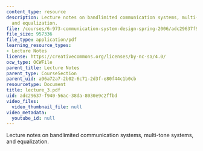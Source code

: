 ```yaml
---
content_type: resource
description: Lecture notes on bandlimited communication systems, multi-tone systems,
  and equalization.
file: /courses/6-973-communication-system-design-spring-2006/adc29637f94056ac38da8030e9c2ffbd_lecture_3.pdf
file_size: 957336
file_type: application/pdf
learning_resource_types:
- Lecture Notes
license: https://creativecommons.org/licenses/by-nc-sa/4.0/
ocw_type: OCWFile
parent_title: Lecture Notes
parent_type: CourseSection
parent_uid: a96a72a7-2b02-6c71-2d3f-e80f44c1b0cb
resourcetype: Document
title: lecture_3.pdf
uid: adc29637-f940-56ac-38da-8030e9c2ffbd
video_files:
  video_thumbnail_file: null
video_metadata:
  youtube_id: null
---
```

Lecture notes on bandlimited communication systems, multi-tone systems, and equalization.